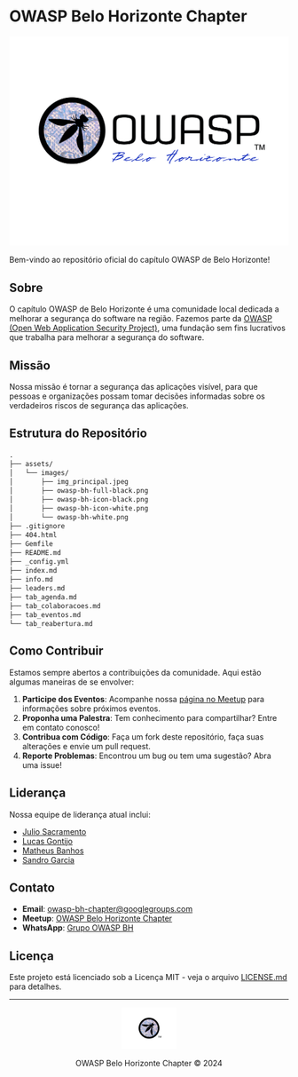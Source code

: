 # OWASP Belo Horizonte Chapter

![OWASP BH Logo](assets/images/owasp-bh-full-black.png)

Bem-vindo ao repositório oficial do capítulo OWASP de Belo Horizonte!

## Sobre

O capítulo OWASP de Belo Horizonte é uma comunidade local dedicada a melhorar a segurança do software na região. Fazemos parte da [OWASP (Open Web Application Security Project)](https://owasp.org/), uma fundação sem fins lucrativos que trabalha para melhorar a segurança do software.

## Missão

Nossa missão é tornar a segurança das aplicações visível, para que pessoas e organizações possam tomar decisões informadas sobre os verdadeiros riscos de segurança das aplicações.

## Estrutura do Repositório

```
.
├── assets/
│   └── images/
│       ├── img_principal.jpeg
│       ├── owasp-bh-full-black.png
│       ├── owasp-bh-icon-black.png
│       ├── owasp-bh-icon-white.png
│       └── owasp-bh-white.png
├── .gitignore
├── 404.html
├── Gemfile
├── README.md
├── _config.yml
├── index.md
├── info.md
├── leaders.md
├── tab_agenda.md
├── tab_colaboracoes.md
├── tab_eventos.md
└── tab_reabertura.md
```

## Como Contribuir

Estamos sempre abertos a contribuições da comunidade. Aqui estão algumas maneiras de se envolver:

1. **Participe dos Eventos**: Acompanhe nossa [página no Meetup](https://www.meetup.com/owasp-belo-horizonte-chapter/) para informações sobre próximos eventos.
2. **Proponha uma Palestra**: Tem conhecimento para compartilhar? Entre em contato conosco!
3. **Contribua com Código**: Faça um fork deste repositório, faça suas alterações e envie um pull request.
4. **Reporte Problemas**: Encontrou um bug ou tem uma sugestão? Abra uma issue!

## Liderança

Nossa equipe de liderança atual inclui:

- [Julio Sacramento](https://www.linkedin.com/in/julio-sacramento/)
- [Lucas Gontijo](mailto:lucas.gontijo@owasp.org)
- [Matheus Banhos](https://www.linkedin.com/in/matheusbanhos/)
- [Sandro Garcia](https://www.linkedin.com/in/sandro-g-0539b0168/)

## Contato

- **Email**: [owasp-bh-chapter@googlegroups.com](mailto:owasp-bh-chapter@googlegroups.com)
- **Meetup**: [OWASP Belo Horizonte Chapter](https://www.meetup.com/owasp-belo-horizonte-chapter/)
- **WhatsApp**: [Grupo OWASP BH](https://www.form.spotform.com.br/cm9lu21cg0lc3ml0knte4odhy)

## Licença

Este projeto está licenciado sob a Licença MIT - veja o arquivo [LICENSE.md](LICENSE.md) para detalhes.

---

<p align="center">
  <img src="assets/images/owasp-bh-icon-black.png" alt="OWASP BH Icon" width="100">
</p>

<p align="center">
  OWASP Belo Horizonte Chapter © 2024
</p>
